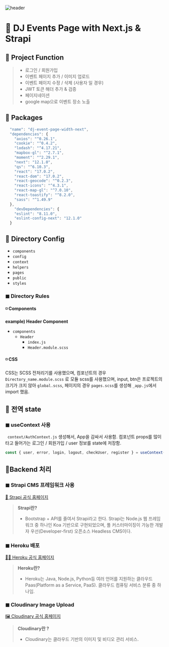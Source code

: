 ![header](https://capsule-render.vercel.app/api?type=waving&color=gradient&height=200&section=header&text=DJ%20Event%20Page%20With%20NEXT.JS&fontSize=60&animation=fadeIn)

# 🚀 DJ Events Page with Next.js & Strapi

## 🔹 Project Function

> - 로그인 / 회원가입
> - 이벤트 페이지 추가 / 이미지 업로드
> - 이벤트 페이지 수정 / 삭제 (사용자 일 경우)
> - JWT 토큰 해더 추가 & 검증
> - 페이지네이션
> - google map으로 이벤트 장소 노출

## 🔹 Packages

```javascript
  "name": "dj-event-page-width-next",
  "dependencies": {
    "axios": "^0.26.1",
    "cookie": "^0.4.2",
    "lodash": "^4.17.21",
    "mapbox-gl": "^2.7.1",
    "moment": "^2.29.1",
    "next": "12.1.0",
    "qs": "^6.10.3",
    "react": "17.0.2",
    "react-dom": "17.0.2",
    "react-geocode": "^0.2.3",
    "react-icons": "^4.3.1",
    "react-map-gl": "^7.0.10",
    "react-toastify": "^8.2.0",
    "sass": "^1.49.9"
  },
    "devDependencies": {
    "eslint": "8.11.0",
    "eslint-config-next": "12.1.0"
  }
```

## 🔹 Directory Config

- `components`
- `config`
- `context`
- `helpers`
- `pages`
- `public`
- `styles`

### ◼ Directory Rules

#### ◽ Components

**example) Header Component**

- `components`
  - `Header`
    - `index.js`
    - `Header.module.scss`

#### ◽ CSS

CSS는 SCSS 전처리기를 사용했으며, 컴포넌트의 경우 `Directory_name.module.scss` 로 모듈 scss를 사용했으며, input, btn은 프로젝트의 크기가 크지 않아 `global.scss`, 페이지의 경우 `pages.scss`를 생성해 `_app.js`에서 import 했음.

## 🔹 전역 state

### ◼ useContext 사용

` context/AuthContext.js` 생성해서, App을 감싸서 사용함.
컴포넌트 props를 많이 타고 들어가는 로그인 / 회원가입 / user 정보를 state에 저장함.

```javascript
const { user, error, login, logout, checkUser, register } = useContext(AuthContext);
```

## 🔹Backend 처리

### ◼ Strapi CMS 프레임워크 사용

<a  href="https://strapi.io/">🚀 Strapi 공식 홈페이지 </a>

> **Strapi란?**
>
> - Bootstrap + API를 줄여서 Strapi라고 한다. Strapi는 Node.js 웹 프레임워크 중 하나인 Koa 기반으로 구현되었으며, 풀 커스터마이징이 가능한 개발자 우선(Developer-first) 오픈소스 Headless CMS이다.

### ◼ Heroku 배포

<a  href="https://dashboard.heroku.com/apps">💪🏻 Heroku 공식 홈페이지 </a>

> **Heroku란?**
>
> - Heroku는 Java, Node.js, Python등 여러 언어를 지원하는 클라우드 Paas(Platform as a Service, PaaS). 클라우드 컴퓨팅 서비스 분류 중 하나임.

### ◼ Cloudinary Image Upload

<a  href="https://cloudinary.com/">🖼 Cloudinary 공식 홈페이지 </a>

> **Cloudinary란 ?**
>
> - Cloudinary는 클라우드 기반의 이미지 및 비디오 관리 서비스.

